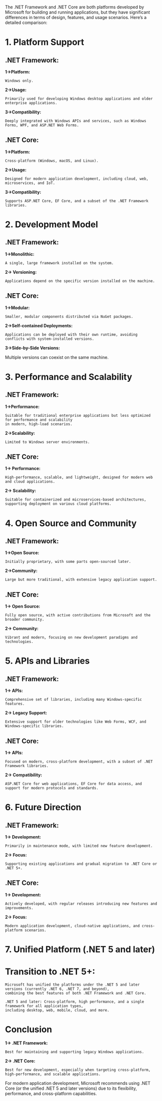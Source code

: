 The .NET Framework and .NET Core are both platforms developed by Microsoft for building and running applications, but they have significant differences in terms of design, features, and usage scenarios. Here’s a detailed comparison:

# 1. Platform Support

## .NET Framework:

**1->Platform:**
      
    Windows only.

**2->Usage:**

    Primarily used for developing Windows desktop applications and older enterprise applications.

**3->Compatibility:**
    
    Deeply integrated with Windows APIs and services, such as Windows Forms, WPF, and ASP.NET Web Forms.

## .NET Core:

**1->Platform:**

    Cross-platform (Windows, macOS, and Linux).

**2->Usage:**
  
    Designed for modern application development, including cloud, web, microservices, and IoT.

**3->Compatibility:**
    
    Supports ASP.NET Core, EF Core, and a subset of the .NET Framework libraries.


# 2. Development Model

## .NET Framework:

**1->Monolithic:**
  
    A single, large framework installed on the system.

**2-> Versioning:**
  
    Applications depend on the specific version installed on the machine.

## .NET Core:

**1->Modular:**
  
    Smaller, modular components distributed via NuGet packages.

**2->Self-contained Deployments:**
  
    Applications can be deployed with their own runtime, avoiding conflicts with system-installed versions.

**3->Side-by-Side Versions:**
  
  Multiple versions can coexist on the same machine.


# 3. Performance and Scalability

## .NET Framework:

**1->Performance:**
  
    Suitable for traditional enterprise applications but less optimized for performance and scalability 
    in modern, high-load scenarios.

**2->Scalability:**
  
    Limited to Windows server environments.

## .NET Core:

**1-> Performance:** 
  
    High-performance, scalable, and lightweight, designed for modern web and cloud applications.
    
**2-> Scalability:**
  
    Suitable for containerized and microservices-based architectures, supporting deployment on various cloud platforms.


# 4. Open Source and Community

## .NET Framework:

**1->Open Source:**
  
    Initially proprietary, with some parts open-sourced later.

**2->Community:**
  
    Large but more traditional, with extensive legacy application support.

## .NET Core:

**1-> Open Source:** 
  
    Fully open source, with active contributions from Microsoft and the broader community.

**2-> Community:**
  
    Vibrant and modern, focusing on new development paradigms and technologies.


# 5. APIs and Libraries

## .NET Framework:

**1-> APIs:** 
  
    Comprehensive set of libraries, including many Windows-specific features.

**2-> Legacy Support:**
  
    Extensive support for older technologies like Web Forms, WCF, and Windows-specific libraries.

## .NET Core:

**1-> APIs:**
  
    Focused on modern, cross-platform development, with a subset of .NET Framework libraries.

**2-> Compatibility:**
  
    ASP.NET Core for web applications, EF Core for data access, and support for modern protocols and standards.


# 6. Future Direction

## .NET Framework:

**1-> Development:**
  
    Primarily in maintenance mode, with limited new feature development.
**2-> Focus:**
  
    Supporting existing applications and gradual migration to .NET Core or .NET 5+.

## .NET Core:

**1-> Development:** 
  
    Actively developed, with regular releases introducing new features and improvements.

**2-> Focus:**
  
    Modern application development, cloud-native applications, and cross-platform scenarios.


# 7. Unified Platform (.NET 5 and later)

# Transition to .NET 5+:

    Microsoft has unified the platforms under the .NET 5 and later versions (currently .NET 6, .NET 7, and beyond), 
    combining the best features of both .NET Framework and .NET Core.
    
    .NET 5 and later: Cross-platform, high performance, and a single framework for all application types, 
    including desktop, web, mobile, cloud, and more.
    

# Conclusion

**1-> .NET Framework:**
  
    Best for maintaining and supporting legacy Windows applications.
**2-> .NET Core:**
  
    Best for new development, especially when targeting cross-platform, high-performance, and scalable applications.
    
For modern application development, Microsoft recommends using .NET Core (or the unified .NET 5 and later versions) due to its flexibility, performance, and cross-platform capabilities.
